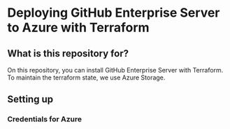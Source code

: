 # Deploying GitHub Enterprise Server to Azure with Terraform

## What is this repository for?

On this repository, you can install GitHub Enterprise Server with Terraform. To maintain the terraform state, we use Azure Storage.

## Setting up

###

### Credentials for Azure
